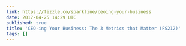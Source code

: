 ```yaml
---
link: https://fizzle.co/sparkline/ceoing-your-business
date: 2017-04-25 14:29 UTC
published: true
title: 'CEO-ing Your Business: The 3 Metrics that Matter (FS212)'
tags: []
---
```



